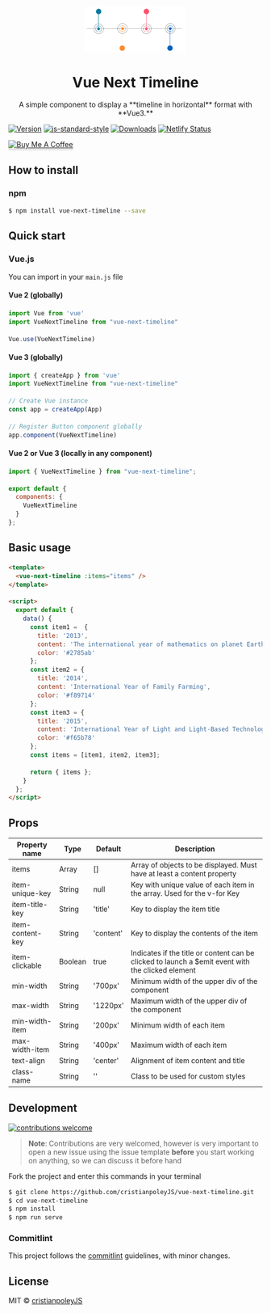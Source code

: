 <div align="center">
  <img src="./.github/logo.png" width="200px">
  <h1>Vue Next Timeline</h1>
</div>
<p align="center">
  A simple component to display a **timeline in horizontal** format with **Vue3.**
</p>

[![Version](https://img.shields.io/npm/v/vue-next-timeline.svg)](https://github.com/cristianpoleyJS/vue-next-timeline/)
[![js-standard-style](https://img.shields.io/badge/code%20style-standard-brightgreen.svg)](http://standardjs.com/)
[![Downloads](https://img.shields.io/npm/dt/vue-next-timeline.svg)](https://github.com/cristianpoleyJS/vue-next-timeline/)
[![Netlify Status](https://api.netlify.com/api/v1/badges/a4f0ac8e-0cbc-4e9d-8071-3a90a3436ffb/deploy-status)](https://vue-next-timeline.netlify.app/)

<a href="https://www.buymeacoffee.com/cristianpoley" target="_blank"><img src="https://www.buymeacoffee.com/assets/img/custom_images/orange_img.png" alt="Buy Me A Coffee" style="height: 41px !important;width: 174px !important;box-shadow: 0px 3px 2px 0px rgba(190, 190, 190, 0.5) !important;-webkit-box-shadow: 0px 3px 2px 0px rgba(190, 190, 190, 0.5) !important;" ></a>

## How to install

### npm

```bash
$ npm install vue-next-timeline --save
```

## Quick start

### Vue.js

You can import in your `main.js` file

#### Vue 2 (globally)
```js
import Vue from 'vue'
import VueNextTimeline from "vue-next-timeline"

Vue.use(VueNextTimeline)
```

#### Vue 3 (globally)
```js
import { createApp } from 'vue'
import VueNextTimeline from "vue-next-timeline"

// Create Vue instance
const app = createApp(App)

// Register Button component globally
app.component(VueNextTimeline)
```

#### Vue 2 or Vue 3 (locally in any component)

```js
import { VueNextTimeline } from "vue-next-timeline";

export default {
  components: {
    VueNextTimeline
  }
};
```

## Basic usage

```html
<template>
  <vue-next-timeline :items="items" />
</template>

<script>
  export default {
    data() {
      const item1 =  {
        title: '2013',
        content: 'The international year of mathematics on planet Earth. The international year of mathematics on planet Earth',
        color: '#2785ab'
      };
      const item2 = {
        title: '2014',
        content: 'International Year of Family Farming',
        color: '#f89714'
      };
      const item3 = {
        title: '2015',
        content: 'International Year of Light and Light-Based Technologies',
        color: '#f65b78'
      };
      const items = [item1, item2, item3];

      return { items };
    }
  };
</script>
```

## Props

| Property name       |    Type |  Default  | Description                                                                                    |
| ------------------------------ | ---------- | --------- | -------------------------------------------------------- |
| items                         |   Array |   []    | Array of objects to be displayed. Must have at least a content property
| item-unique-key         |   String |   null        | Key with unique value of each item in the array. Used for the v-for Key |
| item-title-key               |   String |   'title'    | Key to display the item title                       |
| item-content-key               |   String |   'content'    | Key to display the contents of the item                    |
| item-clickable       | Boolean |    true     | Indicates if the title or content can be clicked to launch a $emit event with the clicked element |
| min-width       | String |    '700px'     | Minimum width of the upper div of the component |
| max-width       | String |    '1220px'     | Maximum width of the upper div of the component |
| min-width-item       | String |    '200px'     | Minimum width of each item |
| max-width-item       | String |    '400px'     | Maximum width of each item |
| text-align       | String |   'center'     | Alignment of item content and title |
| class-name       | String |   ''     | Class to be used for custom styles |

## Development

[![contributions welcome](https://img.shields.io/badge/contributions-welcome-brightgreen.svg?style=flat)](https://github.com/cristianpoleyJS/vue-next-timeline/issues)

> **Note**: Contributions are very welcomed, however is very important to open a new issue using the issue template **before** you start working on anything, so we can discuss it before hand

Fork the project and enter this commands in your terminal

```sh
$ git clone https://github.com/cristianpoleyJS/vue-next-timeline.git
$ cd vue-next-timeline
$ npm install
$ npm run serve
```

### Commitlint

This project follows the [commitlint](https://github.com/conventional-changelog/commitlint) guidelines, with minor changes.

## License

MIT © [cristianpoleyJS](https://github.com/cristianpoleyJS/vue-next-timeline/blob/master/LICENSE)
